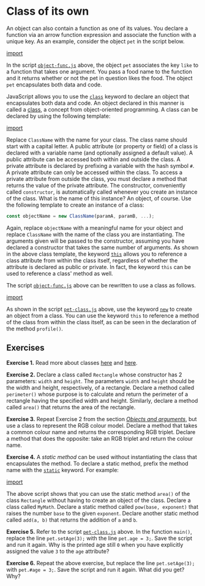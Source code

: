 # Class of its own

An object can also contain a function as one of its values. You declare a
function via an arrow function expression and associate the function with a
unique key. As an example, consider the object `pet` in the script below.

[import](code/object-func.js)

In the script [`object-func.js`](code/object-func.js) above, the object `pet`
associates the key `like` to a function that takes one argument. You pass a food
name to the function and it returns whether or not the pet in question likes the
food. The object `pet` encapsulates both data and code.

JavaScript allows you to use the
[`class`](https://developer.mozilla.org/en-US/docs/Web/JavaScript/Reference/Statements/class)
keyword to declare an object that encapsulates both data and code. An object
declared in this manner is called a
[class](https://developer.mozilla.org/en-US/docs/Web/JavaScript/Reference/Classes),
a concept from object-oriented programming. A class can be declared by using the
following template:

[import](code/class-template.js)

Replace `ClassName` with the name for your class. The class name should start
with a capital letter. A public attribute (or property or field) of a class is
declared with a variable name (and optionally assigned a default value). A
public attribute can be accessed both within and outside the class. A private
attribute is declared by prefixing a variable with the hash symbol `#`. A
private attribute can only be accessed within the class. To access a private
attribute from outside the class, you must declare a method that returns the
value of the private attribute. The constructor, conveniently called
`constructor`, is automatically called whenever you create an instance of the
class. What is the name of this instance? An object, of course. Use the
following template to create an instance of a class:

```js
const objectName = new ClassName(paramA, paramB, ...);
```

Again, replace `objectName` with a meaningful name for your object and replace
`ClassName` with the name of the class you are instantiating. The arguments
given will be passed to the constructor, assuming you have declared a
constructor that takes the same number of arguments. As shown in the above class
template, the keyword
[`this`](https://developer.mozilla.org/en-US/docs/Web/JavaScript/Reference/Operators/this)
allows you to reference a class attribute from within the class itself,
regardless of whether the attribute is declared as public or private. In fact,
the keyword `this` can be used to reference a class' method as well.

The script [`object-func.js`](code/object-func.js) above can be rewritten to use
a class as follows.

[import](code/pet-class.js)

As shown in the script [`pet-class.js`](code/pet-class.js) above, use the
keyword
[`new`](https://developer.mozilla.org/en-US/docs/Web/JavaScript/Reference/Operators/new)
to create an object from a class. You can use the keyword `this` to reference a
method of the class from within the class itself, as can be seen in the
declaration of the method `profile()`.

<!-- ====================================================================== -->

## Exercises

**Exercise 1.** Read more about classes
[here](https://developer.mozilla.org/en-US/docs/Web/JavaScript/Reference/Classes)
and
[here](https://developer.mozilla.org/en-US/docs/Web/JavaScript/Guide/Using_Classes).

**Exercise 2.** Declare a class called `Rectangle` whose constructor has 2
parameters: `width` and `height`. The parameters `width` and `height` should be
the width and height, respectively, of a rectangle. Declare a method called
`perimeter()` whose purpose is to calculate and return the perimeter of a
rectangle having the specified width and height. Similarly, declare a method
called `area()` that returns the area of the rectangle.

**Exercise 3.** Repeat Exercise 2 from the section
[_Objects and arguments_](argument.md), but use a class to represent the RGB
colour model. Declare a method that takes a common colour name and returns the
corresponding RGB triplet. Declare a method that does the opposite: take an RGB
triplet and return the colour name.

**Exercise 4.** A _static method_ can be used without instantiating the class
that encapsulates the method. To declare a static method, prefix the method name
with the
[`static`](https://developer.mozilla.org/en-US/docs/Web/JavaScript/Reference/Classes/static)
keyword. For example:

[import](code/static.js)

The above script shows that you can use the static method `area()` of the class
`Rectangle` without having to create an object of the class. Declare a class
called `MyMath`. Declare a static method called `pow(base, exponent)` that
raises the number `base` to the given `exponent`. Declare another static method
called `add(a, b)` that returns the addition of `a` and `b`.

**Exercise 5.** Refer to the script [`pet-class.js`](code/pet-class.js) above.
In the function `main()`, replace the line `pet.setAge(3);` with the line
`pet.age = 3;`. Save the script and run it again. Why is the printed age still
`0` when you have explicitly assigned the value `3` to the `age` attribute?

**Exercise 6.** Repeat the above exercise, but replace the line `pet.setAge(3);`
with `pet.#age = 3;`. Save the script and run it again. What did you get? Why?
